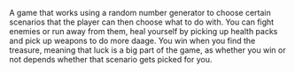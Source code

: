 A game that works using a random number generator to choose certain scenarios that the player can then choose what to do with. You can fight enemies or run away from them, heal yourself by picking up 
health packs and pick up weapons to do more daage. You win when you find the treasure, meaning that luck is a big part of the game, as whether you win or not depends whether that
scenario gets picked for you.
